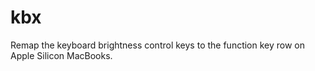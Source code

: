 # kbx
Remap the keyboard brightness control keys to the function key row on Apple Silicon MacBooks.
